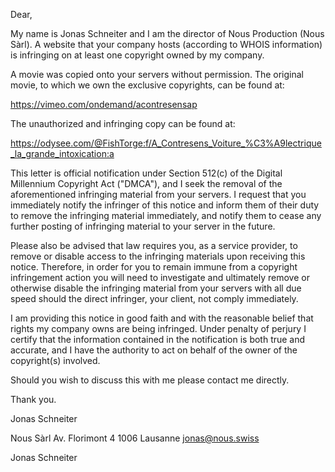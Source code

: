 Dear,

My name is Jonas Schneiter and I am the director of Nous Production (Nous Sàrl). A website that your company hosts (according to WHOIS information) is infringing on at least one copyright owned by my company.

A movie was copied onto your servers without permission. The original movie, to which we own the exclusive copyrights, can be found at:

https://vimeo.com/ondemand/acontresensap

The unauthorized and infringing copy can be found at:

https://odysee.com/@FishTorge:f/A_Contresens_Voiture_%C3%A9lectrique_la_grande_intoxication:a

This letter is official notification under Section 512(c) of the Digital Millennium Copyright Act ("DMCA"), and I seek the removal of the aforementioned infringing material from your servers. I request that you immediately notify the infringer of this notice and inform them of their duty to remove the infringing material immediately, and notify them to cease any further posting of infringing material to your server in the future.

Please also be advised that law requires you, as a service provider, to remove or disable access to the infringing materials upon receiving this notice. Therefore, in order for you to remain immune from a copyright infringement action you will need to investigate and ultimately remove or otherwise disable the infringing material from your servers with all due speed should the direct infringer, your client, not comply immediately.

I am providing this notice in good faith and with the reasonable belief that rights my company owns are being infringed. Under penalty of perjury I certify that the information contained in the notification is both true and accurate, and I have the authority to act on behalf of the owner of the copyright(s) involved.

Should you wish to discuss this with me please contact me directly.

Thank you.

Jonas Schneiter

Nous Sàrl
Av. Florimont 4
1006 Lausanne
jonas@nous.swiss

Jonas Schneiter
